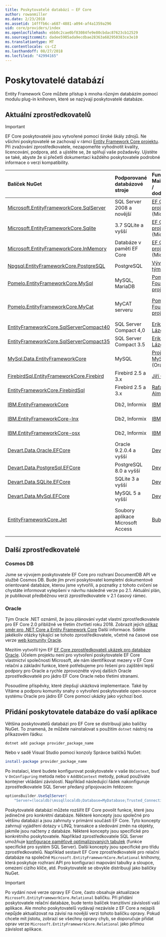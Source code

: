 ```yaml
---
title: Poskytovatelé databází – EF Core
author: rowanmiller
ms.date: 2/23/2018
ms.assetid: 14fffb6c-a687-4881-a094-af4a1359a296
uid: core/providers/index
ms.openlocfilehash: ebb0c2cae0bf83084fe9e80cbdac87623cb12529
ms.sourcegitcommit: dadee5905ada9ecdbae28363a682950383ce3e10
ms.translationtype: MT
ms.contentlocale: cs-CZ
ms.lasthandoff: 08/27/2018
ms.locfileid: "42994165"
---
```

# <a name="database-providers"></a>Poskytovatelé databází

Entity Framework Core můžete přístup k mnoha různým databázím pomocí modulu plug-in knihoven, které se nazývají poskytovatelé databáze.

## <a name="current-providers"></a>Aktuální zprostředkovatelů
> [!IMPORTANT]  
> EF Core poskytovatelé jsou vytvořené pomocí široké škály zdrojů. Ne všichni poskytovatelé se zachovají v rámci [Entity Framework Core projektu](https://github.com/aspnet/EntityFrameworkCore). Při zvažování zprostředkovatele, nezapomeňte vyhodnotit kvality, licencování, podpora, atd. a ujistěte se, že splňují vaše požadavky. Ujistěte se také, abyste že si přečetli dokumentaci každého poskytovatele podrobné informace o verzi kompatibility.

| Balíček NuGet                                                                                                        | Podporované databázové stroje | Funkce Maintainer / dodavatele                                                           | Poznámky a požadavky           | Užitečné odkazy                                                                                                                                                                                       |
|:---------------------------------------------------------------------------------------------------------------------|:---------------------------|:------------------------------------------------------------------------------|:-------------------------------|:---------------------------------------------------------------------------------------------------------------------------------------------------------------------------------------------------|
| [Microsoft.EntityFrameworkCore.SqlServer](https://www.nuget.org/packages/Microsoft.EntityFrameworkCore.SqlServer)    | SQL Server 2008 a novější    | [EF Core projektu](https://github.com/aspnet/EntityFrameworkCore/) (Microsoft) |                                | [Dokumentace](xref:core/providers/sql-server/index)                                                                                                                                                       |
| [Microsoft.EntityFrameworkCore.Sqlite](https://www.nuget.org/packages/Microsoft.EntityFrameworkCore.Sqlite)          | 3.7 SQLite a vyšší         | [EF Core projektu](https://github.com/aspnet/EntityFrameworkCore/) (Microsoft) |                                | [Dokumentace](xref:core/providers/sqlite/index)                                                                                                                                                           |
| [Microsoft.EntityFrameworkCore.InMemory](https://www.nuget.org/packages/Microsoft.EntityFrameworkCore.InMemory)      | Databáze v paměti EF Core | [EF Core projektu](https://github.com/aspnet/EntityFrameworkCore/) (Microsoft) | Pouze pro testování               | [Dokumentace](xref:core/providers/in-memory/index)                                                                                                                                                        |
| [Npgsql.EntityFrameworkCore.PostgreSQL](https://www.nuget.org/packages/Npgsql.EntityFrameworkCore.PostgreSQL)        | PostgreSQL                 | [Vývojový tým Npgsql](https://github.com/npgsql)                          |                                | [Dokumentace](http://www.npgsql.org/efcore/index.html)                                                                                                                                                    |
| [Pomelo.EntityFrameworkCore.MySql](https://www.nuget.org/packages/Pomelo.EntityFrameworkCore.MySql)                  | MySQL, MariaDB             | [Pomelo Foundation projektu](https://github.com/PomeloFoundation)              |                                | [Soubor Readme](https://github.com/PomeloFoundation/Pomelo.EntityFrameworkCore.MySql/blob/master/README.md)                                                                                               |
| [Pomelo.EntityFrameworkCore.MyCat](https://www.nuget.org/packages/Pomelo.EntityFrameworkCore.MyCat)                  | MyCAT serveru               | [Pomelo Foundation projektu](https://github.com/PomeloFoundation)              | Předběžné verze, až EF Core 1.1 | [Soubor Readme](https://github.com/PomeloFoundation/Pomelo.EntityFrameworkCore.MyCat/blob/master/README.md)                                                                                               |
| [EntityFrameworkCore.SqlServerCompact40](https://www.nuget.org/packages/EntityFrameworkCore.SqlServerCompact40)      | SQL Server Compact 4,0     | [Erik Ejlskov Lázecký](https://github.com/ErikEJ/)                             | .NET Framework                 | [wiki](https://github.com/ErikEJ/EntityFramework.SqlServerCompact/wiki/Using-EF-Core-with-SQL-Server-Compact-in-Traditional-.NET-Applications)                                                     |
| [EntityFrameworkCore.SqlServerCompact35](https://www.nuget.org/packages/EntityFrameworkCore.SqlServerCompact35)      | SQL Server Compact 3.5     | [Erik Ejlskov Lázecký](https://github.com/ErikEJ/)                             | .NET Framework                 | [wiki](https://github.com/ErikEJ/EntityFramework.SqlServerCompact/wiki/Using-EF-Core-with-SQL-Server-Compact-in-Traditional-.NET-Applications)                                                     |
| [MySql.Data.EntityFrameworkCore](https://www.nuget.org/packages/MySql.Data.EntityFrameworkCore)                      | MySQL                      | [Projekt MySQL](http://dev.mysql.com) (Oracle)                                | Předběžné verze                    | [Dokumentace](https://dev.mysql.com/doc/connector-net/en/)                                                                                                                                                |
| [FirebirdSql.EntityFrameworkCore.Firebird](https://www.nuget.org/packages/FirebirdSql.EntityFrameworkCore.Firebird/) | Firebird 2.5 a 3.x       | [Jiří Činčura](https://github.com/cincuranet)                                 | A vyšší EF Core 2.0            | [Dokumentace](https://github.com/cincuranet/FirebirdSql.Data.FirebirdClient/blob/master/Provider/docs/entity-framework-core.md)                                                                           |
| [EntityFrameworkCore.FirebirdSql](https://www.nuget.org/packages/EntityFrameworkCore.FirebirdSql/)                   | Firebird 2.5 a 3.x       | [Rafael Almeida](https://github.com/ralmsdeveloper)                           | A vyšší EF Core 2.0            | [wiki](https://github.com/ralmsdeveloper/EntityFrameworkCore.FirebirdSQL/wiki)                                                                                                                     |
| [IBM.EntityFrameworkCore](https://www.nuget.org/packages/IBM.EntityFrameworkCore)                                    | Db2, Informix              | [IBM](https://ibm.com)                                                        | Verze Windows                | [blog](https://www.ibm.com/developerworks/community/blogs/96960515-2ea1-4391-8170-b0515d08e4da/entry/Creating_Entity_Data_Model_using_IBM_Data_Server_providers_for_Entity_Framework_Core?lang=en) |
| [IBM.EntityFrameworkCore-lnx](https://www.nuget.org/packages/IBM.EntityFrameworkCore-lnx)                            | Db2, Informix              | [IBM](https://ibm.com)                                                        | Verze Linuxu                  | [blog](https://www.ibm.com/developerworks/community/blogs/96960515-2ea1-4391-8170-b0515d08e4da/entry/Creating_Entity_Data_Model_using_IBM_Data_Server_providers_for_Entity_Framework_Core?lang=en) |
| [IBM.EntityFrameworkCore-osx](https://www.nuget.org/packages/IBM.EntityFrameworkCore-osx)                            | Db2, Informix              | [IBM](https://ibm.com)                                                        | verze macOS                  | [blog](https://www.ibm.com/developerworks/community/blogs/96960515-2ea1-4391-8170-b0515d08e4da/entry/Creating_Entity_Data_Model_using_IBM_Data_Server_providers_for_Entity_Framework_Core?lang=en) |
| [Devart.Data.Oracle.EFCore](https://www.nuget.org/packages/Devart.Data.Oracle.EFCore/)                               | Oracle 9.2.0.4 a vyšší     | [DevArt](https://www.devart.com/)                                             | Placené                           | [Dokumentace](https://www.devart.com/dotconnect/oracle/docs/)                                                                                                                                             |
| [Devart.Data.PostgreSql.EFCore](https://www.nuget.org/packages/Devart.Data.PostgreSql.EFCore/)                       | PostgreSQL 8.0 a vyšší     | [DevArt](https://www.devart.com/)                                             | Placené                           | [Dokumentace](https://www.devart.com/dotconnect/postgresql/docs/)                                                                                                                                         |
| [Devart.Data.SQLite.EFCore](https://www.nuget.org/packages/Devart.Data.SQLite.EFCore/)                               | SQLite 3 a vyšší           | [DevArt](https://www.devart.com/)                                             | Placené                           | [Dokumentace](https://www.devart.com/dotconnect/sqlite/docs/)                                                                                                                                             |
| [Devart.Data.MySql.EFCore](https://www.nuget.org/packages/Devart.Data.MySql.EFCore/)                                 | MySQL 5 a vyšší            | [DevArt](https://www.devart.com/)                                             | Placené                           | [Dokumentace](https://www.devart.com/dotconnect/mysql/docs/)                                                                                                                                              |
| [EntityFrameworkCore.Jet](https://www.nuget.org/packages/EntityFrameworkCore.Jet/)                                   | Soubory aplikace Microsoft Access     | [Bubi](https://github.com/bubibubi)                                           | EF Core 2.0, rozhraní .NET Framework    | [Soubor Readme](https://github.com/bubibubi/EntityFrameworkCore.Jet/blob/master/docs/README.md)                                                                                                           |

## <a name="future-providers"></a>Další zprostředkovatelé

### <a name="cosmos-db"></a>Cosmos DB

Jsme se vývojem poskytovatele EF Core pro rozhraní DocumentDB API ve službě Cosmos DB. Bude jím první poskytovatel kompletní dokumentově orientované databáze, kterou jsme vytvořili, a poznatky z tohoto cvičení se chystáte informovat vylepšení v návrhu následné verze po 2.1. Aktuální plán, je publikovat předběžnou verzi zprostředkovatele v 2.1 časový rámec.

### <a name="oracle"></a>Oracle
Tým Oracle .NET oznámil, že jsou plánování vydat vlastní zprostředkovatele pro EF Core 2.0 přibližně ve třetím čtvrtletí roku 2018. Zobrazit jejich [příkaz směr pro .NET Core a Entity Framework Core](http://www.oracle.com/technetwork/topics/dotnet/tech-info/odpnet-dotnet-ef-core-sod-4395108.pdf) Další informace.
Sdělte jakékoliv otázky týkající se tohoto zprostředkovatele, včetně na časové ose verze [web komunity Oracle](https://community.oracle.com/).

Mezitím vytvořil tým EF [EF Core zprostředkovateli ukázek pro databáze Oracle](https://github.com/aspnet/EntityFrameworkCore/tree/master/samples/OracleProvider). Účelem projektu není pro vytvoření poskytovatele EF Core vlastnictví společnosti Microsoft, ale nám identifikovat mezery v EF Core relační a základní funkce, které potřebujeme pro řešení pro zajištění lepší podpory pro Oracle a rychle zprovozněte vývoj dalších Oracle zprostředkovatelé pro jádro EF Core Oracle nebo třetími stranami.

Posoudíme příspěvky, které zlepšují ukázková implementace. Také by Vítáme a podporu komunity snahy o vytvoření poskytovatele open-source systému Oracle pro jádro EF Core pomocí ukázky jako výchozí bod.

## <a name="adding-a-database-provider-to-your-application"></a>Přidání poskytovatele databáze do vaší aplikace

Většina poskytovatelů databázi pro EF Core se distribuují jako balíčky NuGet. To znamená, že můžete nainstalovat s použitím `dotnet` nástroj na příkazovém řádku:

``` console
dotnet add package provider_package_name
```

Nebo v sadě Visual Studio pomocí konzoly Správce balíčků NuGet:

``` powershell
install-package provider_package_name
```

Po instalaci, které budete konfigurovat poskytovatele v vaše `DbContext`, buď v `OnConfiguring` metoda nebo v `AddDbContext` metody, pokud používáte kontejner vkládání závislostí. Například následující řádek nakonfiguruje zprostředkovatele SQL Server předaný připojovacím řetězcem:

``` csharp
optionsBuilder.UseSqlServer(
    "Server=(localdb)\mssqllocaldb;Database=MyDatabase;Trusted_Connection=True;");
```  

Poskytovatelé databází můžete rozšířit EF Core povolit funkce, které jsou jedinečné pro konkrétní databáze. Některé koncepty jsou společné pro většinu databází a jsou zahrnuty v primární součásti EF Core. Tyto koncepty zahrnují vyjádření dotazy v LINQ, transakce a sledování změn na objekty, jakmile jsou načteny z databáze. Některé koncepty jsou specifické pro konkrétního poskytovatele. Například zprostředkovatele SQL Server umožňuje [konfigurace paměťově optimalizovaných tabulek](xref:core/providers/sql-server/memory-optimized-tables) (funkce specifické pro systém SQL Server). Další koncepty jsou specifické pro třídu zprostředkovatelů. Například sestavit EF Core zprostředkovatelé pro relační databáze na společné `Microsoft.EntityFrameworkCore.Relational` knihovny, která poskytuje rozhraní API pro konfiguraci mapování tabulky a sloupce, omezení cizího klíče, atd. Poskytovatelé se obvykle distribuují jako balíčky NuGet.

> [!IMPORTANT]  
> Po vydání nové verze opravy EF Core, často obsahuje aktualizace `Microsoft.EntityFrameworkCore.Relational` balíčku. Při přidání poskytovatele relační databáze, bude tento balíček tranzitivní závislostí vaší aplikace. Ale mnoho poskytovatelů vydávají nezávisle z EF Core a nejspíš nepůjde aktualizovat na závisí na novější verzi tohoto balíčku opravy. Pokud chcete mít jistotu, zobrazí se všechny opravy chyb, se doporučuje přidat oprav verze `Microsoft.EntityFrameworkCore.Relational` jako přímou závislost aplikace.

